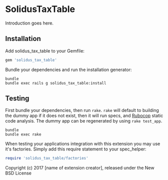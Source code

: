 SolidusTaxTable
===============

Introduction goes here.

Installation
------------

Add solidus_tax_table to your Gemfile:

```ruby
gem 'solidus_tax_table'
```

Bundle your dependencies and run the installation generator:

```shell
bundle
bundle exec rails g solidus_tax_table:install
```

Testing
-------

First bundle your dependencies, then run `rake`. `rake` will default to building the dummy app if it does not exist, then it will run specs, and [Rubocop](https://github.com/bbatsov/rubocop) static code analysis. The dummy app can be regenerated by using `rake test_app`.

```shell
bundle
bundle exec rake
```

When testing your applications integration with this extension you may use it's factories.
Simply add this require statement to your spec_helper:

```ruby
require 'solidus_tax_table/factories'
```

Copyright (c) 2017 [name of extension creator], released under the New BSD License
